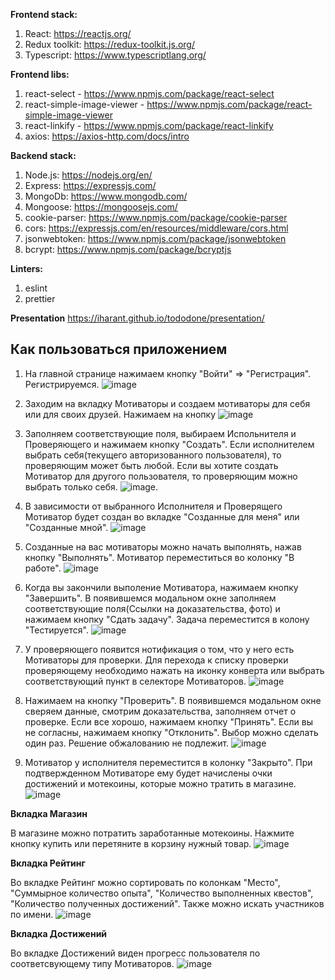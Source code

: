 **Frontend stack:**

1. React: https://reactjs.org/
2. Redux toolkit: https://redux-toolkit.js.org/
3. Typescript: https://www.typescriptlang.org/

**Frontend libs:**

1. react-select - https://www.npmjs.com/package/react-select
2. react-simple-image-viewer - https://www.npmjs.com/package/react-simple-image-viewer
3. react-linkify - https://www.npmjs.com/package/react-linkify
4. axios: https://axios-http.com/docs/intro

**Backend stack:** 

1. Node.js: https://nodejs.org/en/
2. Express: https://expressjs.com/
3. MongoDb: https://www.mongodb.com/
4. Mongoose: https://mongoosejs.com/
5. cookie-parser: https://www.npmjs.com/package/cookie-parser
6. cors: https://expressjs.com/en/resources/middleware/cors.html
7. jsonwebtoken: https://www.npmjs.com/package/jsonwebtoken
8. bcrypt: https://www.npmjs.com/package/bcryptjs

**Linters:**

1. eslint
2. prettier

**Presentation**
https://iharant.github.io/tododone/presentation/


## Как пользоваться приложением

1. На главной странице нажимаем кнопку "Войти" => "Регистрация". Регистрируемся.
![image](https://user-images.githubusercontent.com/75478739/221410539-77892ed5-d34e-468d-9122-942ec4c98a60.png)

2. Заходим на вкладку Мотиваторы и создаем мотиваторы для себя или для своих друзей. Нажимаем на кнопку
![image](https://user-images.githubusercontent.com/75478739/221410611-4763c77a-eb85-4bb5-ab9e-5d9c20e16f60.png)

3. Заполняем соответствующие поля, выбираем Испольнителя и Проверяющего и нажимаем кнопку "Создать". Если исполнителем выбрать себя(текущего авторизованного пользователя), то проверяющим может быть любой. Если вы хотите создать Мотиватор для другого пользователя, то проверяющим можно выбрать только себя.
![image](https://user-images.githubusercontent.com/75478739/221410797-3e98c3ba-b31c-45fd-bbc2-70c980b13405.png).

4. В зависимости от выбранного Исполнителя и Проверящего Мотиватор будет создан во вкладке "Созданные для меня" или "Созданные мной".
![image](https://user-images.githubusercontent.com/75478739/221411036-38b8de1a-d6f9-4b34-9bc8-f83346a07952.png)

5. Созданные на вас мотиваторы можно начать выполнять, нажав кнопку "Выполнять". Мотиватор переместиться во колонку "В работе".
![image](https://user-images.githubusercontent.com/75478739/221411097-f92e515f-3ed0-4fe8-8268-7e2c439fb9ee.png)

6. Когда вы закончили выполение Мотиватора, нажимаем кнопку "Завершить". В появившемся модальном окне заполняем соответствующие поля(Ссылки на доказательства, фото) и нажимаем кнопку "Сдать задачу". Задача переместится в колону "Тестируется".
![image](https://user-images.githubusercontent.com/75478739/221411313-189b9f37-a179-4847-892e-6d210263c03f.png)

7. У проверяющего появится нотификация о том, что у него есть Мотиваторы для проверки. Для перехода к списку проверки проверяющему необходимо нажать на иконку конверта или выбрать соответствующий пункт в селекторе Мотиваторов.
![image](https://user-images.githubusercontent.com/75478739/221411683-c68545ac-bb77-40ef-b40f-7dd7c65649d5.png)

8. Нажимаем на кнопку "Проверить". В появившемся модальном окне сверяем данные, смотрим доказательства, заполняем отчет о проверке. Если все хорошо, нажимаем кнопку "Принять". Если вы не согласны, нажимаем кнопку "Отклонить". Выбор можно сделать один раз. Решение обжалованию не подлежит.
![image](https://user-images.githubusercontent.com/75478739/221411968-9904a0a5-5105-4cb3-ae26-8e9d7a1fd2dd.png)

9. Мотиватор у исполнителя переместится в колонку "Закрыто". При подтвержденном Мотиваторе ему будет начислены очки достижений и мотекоины, которые можно тратить в магазине.
![image](https://user-images.githubusercontent.com/75478739/221412174-c670d932-b045-4b21-a514-ff1aad09cec2.png)

**Вкладка Магазин**

В магазине можно потратить заработанные мотекоины. Нажмите кнопку купить или перетяните в корзину нужный товар.
![image](https://user-images.githubusercontent.com/75478739/221441177-0778a540-42a8-433d-80d7-ce2406146b15.png)


**Вкладка Рейтинг**

Во вкладке Рейтинг можно сортировать по колонкам "Место", "Суммырное количество опыта", "Количество выполненных квестов", "Количество полученных достижений".
Также можно искать участников по имени.
![image](https://user-images.githubusercontent.com/75478739/221412264-9b214db2-0c75-4d05-8f2f-459ac6f8dccb.png)


**Вкладка Достижений**

Во вкладке Достижений виден прогресс пользователя по соответсвующему типу Мотиваторов.
![image](https://user-images.githubusercontent.com/75478739/221412730-8efd8158-5f91-4abb-8bc1-212e758f93bf.png)

